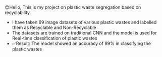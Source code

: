 😊Hello, This is my project on plastic waste segregation based on recyclability. 
- I have taken 69 image datasets of various plastic wastes and labelled them as Recyclable and Non-Recyclable
- The datasets are trained on traditional CNN and the model is used for Real-time classification of plastic wastes
- ✅Result: The model showed an accuracy of 99% in classifying the plastic wastes
